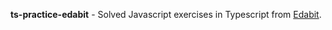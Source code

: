 **ts-practice-edabit** - Solved Javascript exercises in Typescript from [Edabit](https://edabit.com/).